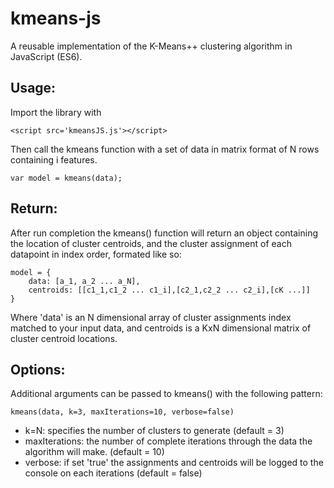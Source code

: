 # kmeans-js
A reusable implementation of the K-Means++ clustering algorithm in JavaScript (ES6).

## Usage:
Import the library with
~~~~
<script src='kmeansJS.js'></script>
~~~~
Then call the kmeans function with a set of data in matrix format of N rows containing i features.
~~~~
var model = kmeans(data);
~~~~
## Return:
After run completion the kmeans() function will return an object containing the location of cluster centroids, and the cluster assignment of each datapoint in index order, formated like so:
~~~~
model = {
    data: [a_1, a_2 ... a_N],
    centroids: [[c1_1,c1_2 ... c1_i],[c2_1,c2_2 ... c2_i],[cK ...]]
}
~~~~
Where 'data' is an N dimensional array of cluster assignments index matched to your input data, and centroids is a KxN dimensional matrix of cluster centroid locations.

## Options:
Additional arguments can be passed to kmeans() with the following pattern:
~~~~
kmeans(data, k=3, maxIterations=10, verbose=false)
~~~~
* k=N: specifies the number of clusters to generate (default = 3)
* maxIterations: the number of complete iterations through the data the algorithm will make. (default = 10)
* verbose: if set 'true' the assignments and centroids will be logged to the console on each iterations (default = false)
